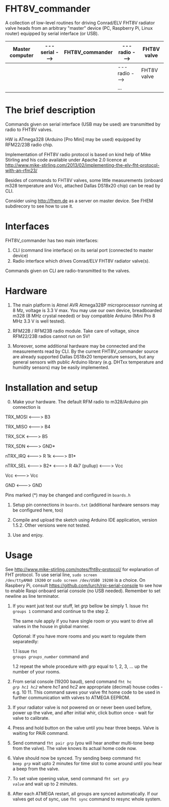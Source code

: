 
FHT8V_commander
===============

A collection of low-level routines for driving Conrad/ELV FHT8V radiator valve heads 
from an arbitrary "master" device (PC, Raspberry Pi, Linux router) equipped by serial interface (or USB).

Master computer | --- serial ---> | FHT8V_commander | --- radio --->| FHT8V valve
----------------|-----------------|-----------------|---------------|------------
                |                 |                 |--- radio ---> | FHT8V valve
                |                 |                 |      ...	    |

    

The brief description
======================

Commands given on serial interface (USB may be used) are transmitted by radio to FHT8V valves. 

HW is ATmega328 (Arduino [Pro Mini] may be used) equipped by RFM22/23B radio chip. 

Implementation of FHT8V radio protocol is based on kind help of  Mike Stirling and his code available under Apache 2.0 licence at
http://www.mike-stirling.com/2013/02/implementing-the-elv-fht-protocol-with-an-rfm23/

Besides of commands to FHT8V valves, some little measurements (onboard m328 temperature and Vcc, attached Dallas DS18x20 chip) can be read by CLI. 

Consider using http://fhem.de as a server on master device. See FHEM subdirecory to see how to use it.

Interfaces
==========

FHT8V_commander has two main interfaces:

1. CLI (command line interface) on its serial port (connected to master device)
2. Radio interface which drives Conrad/ELV FHT8V radiator valve(s).

Commands given on CLI are radio-transmitted to the valves.


Hardware
========

1. The main platform is Atmel AVR Atmega328P microprocessor running at 8 Mz, voltage is 3.3 V max. 
You may use our own device, breadboarded m328 (8 MHz crystal needed) or buy compatible Arduino (Mini Pro 8 MHz 3.3 V is well tested).  

2. RFM22B / RFM23B radio module. Take care of voltage, since RFM22/23B radios cannot run on 5V!

3. Moreover, some additional hardware may be connected and the measurements read by CLI. 
By the current FHT8V_commander source are already supported Dallas DS18x20 temperature sensors, 
but any general sensors with public Arduino library (e.g. DHTxx temperature and humidity sensors) may be easily implemented.



Installation and setup
======================

0. Make your hardware. The default RFM radio to m328/Arduino pin connection is

TRX_MOSI <---> B3<p>
TRX_MISO <---> B4<p>
TRX_SCK	 <---> B5<p>
<p>
TRX_SDN  <---> GND* <p>
<p>
nTRX_IRQ <---> R 1k <---> B1* <p>
nTRX_SEL <---> B2* <---> R 4k7 (pullup) <---> Vcc<p>
<p>           
Vcc <---> Vcc<p> 
GND <---> GND<p>

Pins marked (*) may be changed and configured in <code>boards.h</code>


1. Setup pin connections in <code>boards.txt</code> (additional hardware sensors may be configured here, too)

2. Compile and upload the sketch using Arduino IDE application, version 1.5.2. Other versions were not tested.

4. Use and enjoy. 


Usage
=====
See http://www.mike-stirling.com/notes/fht8v-protocol/ for explanation of FHT protocol. 
To use serial line, <code>sudo screen /dev/ttyAMA0  19200</code> or <code>sudo screen /dev/USB0  19200</code> is a choice.
On Raspbery Pi, consult https://github.com/lurch/rpi-serial-console to see how to enable Raspi onboard serial console (no USB needed).
Remember to set newline as line terminator.

1. If you want just test our stuff, let <i>grp</i> bellow be simply 1. Issue <code>fht groups 1</code> command and continue to the step 2.<p>
   The same rule apply if you have single room or you want to drive all valves in the house in global manner.<p>
   Optional: If you have more rooms and you want to regulate them separatedly:<p>
	   1.1 issue <code>fht groups <i>groups_number</i></code> command and<p>
	   1.2 repeat the whole procedure with <i>grp</i> equal to 1, 2, 3, ... up the number of your rooms.

2. From serial console (19200 baud), send command
<code>fht hc <i>grp</i> <i>hc1</i> <i>hc2</i></code>
where <i>hc1</i> and <i>hc2</i> are appropriate (decimal) house codes - e.g. 10 11.
This command saves your valve fht home code to be used in further communication with valves to ATMEGA EEPROM.

3. If your radiator valve is not powered on or never been used before, power up the valve, and after initial whir, click button once - wait for valve to calibrate.

4. Press and hold button on the valve until you hear three beeps. Valve is waiting for PAIR command.

5. Send command
<code>fht pair <i>grp</i></code>
(you will hear another multi-tone beep from the valve). 
The valve knows its actual home code now.

6. Valve should now be synced. Try sending beep command
<code>fht beep <i>grp</i></code>
wait upto 2 minutes for time slot to come around until you hear a beep from the valve.

7. To set valve opening value, send command
<code>fht set <i>grp</i> <i>value</i></code>
and wait up to 2 minutes.

8. After each ATMEGA restart, all groups are synced automatically. 
If our valves get out of sync, use <code>fht sync</code> command to resync whole system.